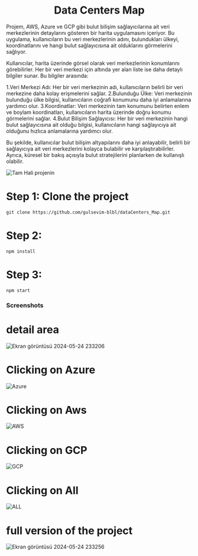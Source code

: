 <h1 align="center"> Data Centers Map </h1>

Projem, AWS, Azure ve GCP gibi bulut bilişim sağlayıcılarına ait veri merkezlerinin detaylarını gösteren bir harita uygulamasını içeriyor. Bu uygulama, kullanıcıların bu veri merkezlerinin adını, bulundukları ülkeyi, koordinatlarını ve hangi bulut sağlayıcısına ait olduklarını görmelerini sağlıyor.

Kullanıcılar, harita üzerinde görsel olarak veri merkezlerinin konumlarını görebilirler. Her bir veri merkezi için altında yer alan liste ise daha detaylı bilgiler sunar. Bu bilgiler arasında:

   1.Veri Merkezi Adı: Her bir veri merkezinin adı, kullanıcıların belirli bir veri merkezine daha kolay erişmelerini sağlar.
   2.Bulunduğu Ülke: Veri merkezinin bulunduğu ülke bilgisi, kullanıcıların coğrafi konumunu daha iyi anlamalarına yardımcı olur.
   3.Koordinatlar: Veri merkezinin tam konumunu belirten enlem ve boylam koordinatları, kullanıcıların harita üzerinde doğru konumu görmelerini sağlar.
   4.Bulut Bilişim Sağlayıcısı: Her bir veri merkezinin hangi bulut sağlayıcısına ait olduğu bilgisi, kullanıcıların hangi sağlayıcıya ait olduğunu hızlıca anlamalarına yardımcı olur.
   
Bu şekilde, kullanıcılar bulut bilişim altyapılarını daha iyi anlayabilir, belirli bir sağlayıcıya ait veri merkezlerini kolayca bulabilir ve karşılaştırabilirler. Ayrıca, küresel bir bakış açısıyla bulut stratejilerini planlarken de kullanışlı olabilir.

![Tam Hali projenin](https://github.com/gulsevim-blbl/dataCenters_Map/assets/73358343/2b64b1f9-9c08-4c3c-972b-fec1984e6438)

# Step 1: Clone the project #

```
git clone https://github.com/gulsevim-blbl/dataCenters_Map.git
```

# Step 2: # 

```
npm install
```

# Step 3: #

```
npm start
```

### Screenshots

# detail area #
![Ekran görüntüsü 2024-05-24 233206](https://github.com/gulsevim-blbl/dataCenters_Map/assets/73358343/da7f9dd9-74bc-4c05-af8f-4707c5e8227c)
# Clicking on Azure #
![Azure](https://github.com/gulsevim-blbl/dataCenters_Map/assets/73358343/b2b2ce45-558f-4ff6-9f6e-b157c52773ad)
# Clicking on Aws #
![AWS](https://github.com/gulsevim-blbl/dataCenters_Map/assets/73358343/e12ad413-3af0-4b69-8a07-b4e1fefcd8d4)
# Clicking on GCP #
![GCP](https://github.com/gulsevim-blbl/dataCenters_Map/assets/73358343/eaebc06b-83bf-46ac-8f2d-4c94bd151465)
# Clicking on All #
![ALL](https://github.com/gulsevim-blbl/dataCenters_Map/assets/73358343/6cdb0cab-6b3f-4631-a099-ba5487fd9f8b)
# full version of the project #
![Ekran görüntüsü 2024-05-24 233256](https://github.com/gulsevim-blbl/dataCenters_Map/assets/73358343/3bd3d85e-f06b-4d99-b3d8-f59e81943591)

